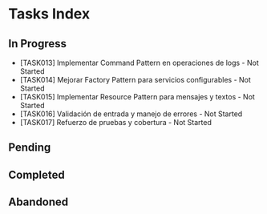 # Tasks Index

## In Progress
- [TASK013] Implementar Command Pattern en operaciones de logs - Not Started
- [TASK014] Mejorar Factory Pattern para servicios configurables - Not Started
- [TASK015] Implementar Resource Pattern para mensajes y textos - Not Started
- [TASK016] Validación de entrada y manejo de errores - Not Started
- [TASK017] Refuerzo de pruebas y cobertura - Not Started

## Pending

## Completed

## Abandoned
